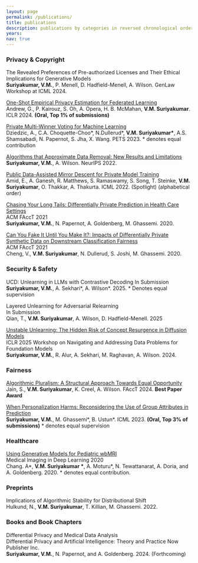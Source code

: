 ```yaml
---
layout: page
permalink: /publications/
title: publications
description: publications by categories in reversed chronological order.
years:
nav: true
---
```


### Privacy & Copyright

The Revealed Preferences of Pre-authorized Licenses and Their Ethical Implications for Generative Models    
**Suriyakumar, V.M.**, P. Menell, D. Hadfield-Menell, A. Wilson. GenLaw Workshop at ICML 2024.

[One-Shot Empirical Privacy Estimation for Federated Learning](https://arxiv.org/abs/2302.03098)   
Andrew, G., P. Kairouz, S. Oh, A. Opera, H. B. McMahan, **V.M. Suriyakumar**. ICLR 2024. **(Oral, Top 1% of submissions)** 

[Private Multi-Winner Voting for Machine Learning](https://arxiv.org/abs/2211.15410)  
Dziedzic, A., C.A. Choquette-Choo\*, N.Dullerud\*, **V.M. Suriyakumar\***, A.S. Shamsabadi, N. Papernot, S. Jha, X. Wang. PETS 2023. * denotes equal contribution

[Algorithms that Approximate Data Removal: New Results and Limitations](https://arxiv.org/abs/2209.12269)   
**Suriyakumar, V.M.**, A. Wilson. NeurIPS 2022. 

[Public Data-Assisted Mirror Descent for Private Model Training](https://arxiv.org/abs/2112.00193)   
Amid, E., A. Ganesh, R. Matthews, S. Ramaswamy, S. Song, T. Steinke, **V.M. Suriyakumar**, O. Thakkar, A. Thakurta. ICML 2022. (Spotlight) (alphabetical order)

[Chasing Your Long Tails: Differentially Private Prediction in Health Care Settings](https://arxiv.org/abs/2010.06667)    
ACM FAccT 2021  
**Suriyakumar, V.M.**, N. Papernot, A. Goldenberg, M. Ghassemi. 2020.

[Can You Fake It Until You Make It?: Impacts of Differentially Private Synthetic Data on Downstream Classification Fairness ](https://dl.acm.org/doi/10.1145/3442188.3445879)  
ACM FAccT 2021  
Cheng, V., **V.M. Suriyakumar**, N. Dullerud, S. Joshi, M. Ghassemi. 2020.

### Security & Safety

UCD: Unlearning in LLMs with Contrastive Decoding
In Submission   
**Suriyakumar, V.M.**, A. Sekhari\*, A. Wilson\*. 2025. \* Denotes equal supervision

Layered Unlearning for Adversarial Relearning   
In Submission   
Qian, T., **V.M. Suriyakumar**, A. Wilson, D. Hadfield-Menell. 2025

[Unstable Unlearning: The Hidden Risk of Concept Resurgence in Diffusion Models](https://arxiv.org/abs/2410.08074)   
ICLR 2025 Workshop on Navigating and Addressing Data Problems for Foundation Models  
**Suriyakumar, V.M.**, R. Alur, A. Sekhari, M. Raghavan, A. Wilson. 2024.

### Fairness 

[Algorithmic Pluralism: A Structural Approach Towards Equal Opportunity](https://arxiv.org/abs/2305.08157)   
Jain, S., **V.M. Suriyakumar**, K. Creel, A. Wilson. FAccT 2024. **Best Paper Award**

[When Personalization Harms: Reconsidering the Use of Group Attributes in Prediction](https://arxiv.org/abs/2206.02058)   
**Suriyakumar, V.M.**, M. Ghassemi\*, B. Ustun\*. ICML 2023. **(Oral, Top 3% of submissions)** * denotes equal supervision

### Healthcare

[Using Generative Models for Pediatric wbMRI](https://arxiv.org/abs/2006.00727)   
Medical Imaging in Deep Learning 2020  
Chang. A\*, **V.M. Suriyakumar \***, A. Moturu\*, N. Tewattanarat, A. Doria, and A. Goldenberg.  2020. * denotes equal contribution.

### Preprints

Implications of Algorithmic Stability for Distributional Shift  
Hulkund, N., **V.M. Suriyakumar**, T. Killian, M. Ghassemi. 2022.

<!-- ### Refereed Workshops

The Challenges of Differentially Private Prediction in Healthcare    
IJCAI 2021 AI 4 Social Good Workshop organized by Harvard CRCS (Long Talk).     
**Suriyakumar, V.M.**, N. Papernot, A. Goldenberg, and M. Ghassemi. 2020. 

The Challenges of Differentially Private Prediction in Healthcare   
NeurIPS 2020 Privacy Preserving Machine Learning Workshop    
**Suriyakumar, V.M.**, N. Papernot, A. Goldenberg, and M. Ghassemi. 2020.

The Pitfalls of Differentially Private Prediction in Healthcare    
Theory and Practice of Differential Privacy 2020    
**Suriyakumar, V.M.**, N. Papernot, A. Goldenberg, and M. Ghassemi. 2020.  -->

### Books and Book Chapters

Differential Privacy and Medical Data Analysis  
Differential Privacy and Artificial Intelligence: Theory and Practice
Now Publisher Inc.  
**Suriyakumar, V.M.**, N. Papernot, and A. Goldenberg. 2024. (Forthcoming)

